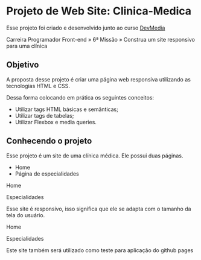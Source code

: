 # Projeto de Web Site: Clinica-Medica

Esse projeto foi criado e desenvolvido junto ao curso [DevMedia](https://www.devmedia.com.br/cursos/)

Carreira Programador Front-end » 6ª Missão » Construa um site responsivo para uma clínica

## Objetivo

A proposta desse projeto é criar uma página web responsiva utilizando as tecnologias HTML e CSS.

Dessa forma colocando em prática os seguintes conceitos:
<ul>
  <li>Utilizar tags HTML básicas e semânticas;</li>
  <li>Utilizar tags de tabelas;</li>
  <li>Utilizar Flexbox e media queries.</li>
</ul>

## Conhecendo o projeto

Esse projeto é um site de uma clínica médica. Ele possui duas páginas.
<ul>
  <li>Home</li>
  <li>Página de especialidades</li>
</ul>

<div>
  Home
  
  Especialidades
  
</div>

Esse site é responsivo, isso significa que ele se adapta com o tamanho da tela do usuário.

<div>
  Home
  
  Especialidades
  
</div>
Este site também será utilizado como teste para aplicação do github pages

